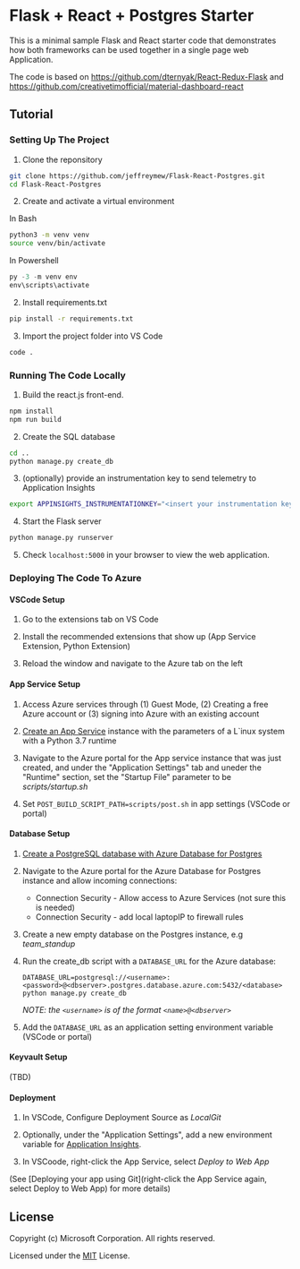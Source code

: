 # Flask + React + Postgres Starter 

This is a minimal sample Flask and React starter code that demonstrates how both frameworks can be used together in a single page web Application.

The code is based on https://github.com/dternyak/React-Redux-Flask and https://github.com/creativetimofficial/material-dashboard-react

## Tutorial

### Setting Up The Project

1. Clone the reponsitory
```bash
git clone https://github.com/jeffreymew/Flask-React-Postgres.git
cd Flask-React-Postgres
```

2. Create and activate a virtual environment

In Bash
```bash
python3 -m venv venv
source venv/bin/activate
```

In Powershell
```Powershell
py -3 -m venv env
env\scripts\activate
```

2. Install requirements.txt
```bash
pip install -r requirements.txt
```

3. Import the project folder into VS Code
```bash
code .
```

### Running The Code Locally

1. Build the react.js front-end.
```bash
npm install
npm run build
```
2. Create the SQL database
```bash
cd ..
python manage.py create_db
```

3. (optionally) provide an instrumentation key to send telemetry to Application Insights
```bash
export APPINSIGHTS_INSTRUMENTATIONKEY="<insert your instrumentation key here>"
```

4. Start the Flask server
```bash
python manage.py runserver
```
5. Check ```localhost:5000``` in your browser to view the web application.

### Deploying The Code To Azure

#### VSCode Setup

1. Go to the extensions tab on VS Code

2. Install the recommended extensions that show up (App Service Extension, Python Extension)

3. Reload the window and navigate to the Azure tab on the left

#### App Service Setup

1. Access Azure services through (1) Guest Mode, (2) Creating a free Azure account or (3) signing into Azure with an existing account

2. [Create an App Service](https://code.visualstudio.com/docs/python/tutorial-deploy-app-service-on-linux) instance with the parameters of a L`inux system with a Python 3.7 runtime

3. Navigate to the Azure portal for the App service instance that was just created, and under the "Application Settings" tab and uneder the "Runtime" section, set the "Startup File" parameter to be *scripts/startup.sh*

4. Set `POST_BUILD_SCRIPT_PATH=scripts/post.sh`  in app settings (VSCode or portal)

#### Database Setup

1. [Create a PostgreSQL database with Azure Database for Postgres](https://docs.microsoft.com/en-us/azure/postgresql/quickstart-create-server-database-portal) 

2. Navigate to the Azure portal for the Azure Database for Postgres instance and allow incoming connections:

   - Connection Security - Allow access to Azure Services (not sure this is needed)  
   - Connection Security - add local laptopIP to firewall rules 
   
3. Create a new empty database on the Postgres instance, e.g *team_standup*

4. Run the create_db script with a `DATABASE_URL` for the Azure database:
   ```
   DATABASE_URL=postgresql://<username>:<password>@<dbserver>.postgres.database.azure.com:5432/<database> python manage.py create_db
   ```
    *NOTE: the `<username>` is of the format `<name>@<dbserver>`*

5. Add the `DATABASE_URL` as an application setting environment variable (VSCode or portal)


#### Keyvault Setup

(TBD)

#### Deployment

1. In VSCode, Configure Deployment Source as *LocalGit*

2. Optionally, under the "Application Settings", add a new environment variable for [Application Insights](https://docs.microsoft.com/en-us/azure/azure-monitor/app/app-insights-overview).

3. In VSCoode, right-click the App Service, select *Deploy to Web App*

(See [Deploying your app using Git](right-click the App Service again, select Deploy to Web App) for more details)

## License

Copyright (c) Microsoft Corporation. All rights reserved.

Licensed under the [MIT](LICENSE.txt) License.
